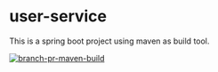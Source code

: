 # user-service
This is a spring boot project using maven as build tool.

[![branch-pr-maven-build](https://github.com/gipsydangerv2/user-service/actions/workflows/branch-pr-maven-build.yml/badge.svg)](https://github.com/gipsydangerv2/user-service/actions/workflows/branch-pr-maven-build.yml)
